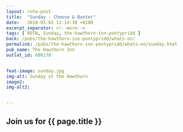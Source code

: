 ```yaml
---
layout: rotw-post
title:  "Sunday - Cheese & Banter"
date:   2018-05-02 12:14:30 +0100
excerpt_separator: <!--more-->
tags: [ ROTW, Sunday, the-hawthorn-inn-pontypridd ]
back: /pubs/the-hawthorn-inn-pontypridd/whats-on/
permalink: /pubs/the-hawthorn-inn-pontypridd/whats-on/sunday.html
pub_name: The Hawthorn Inn
outlet_id: 680178


feat-image: sunday.jpg
img-alt: Sunday at the Hawthorn
image2:
img-alt2:


---
```


<h2>Join us for {{ page.title }}</h2>

